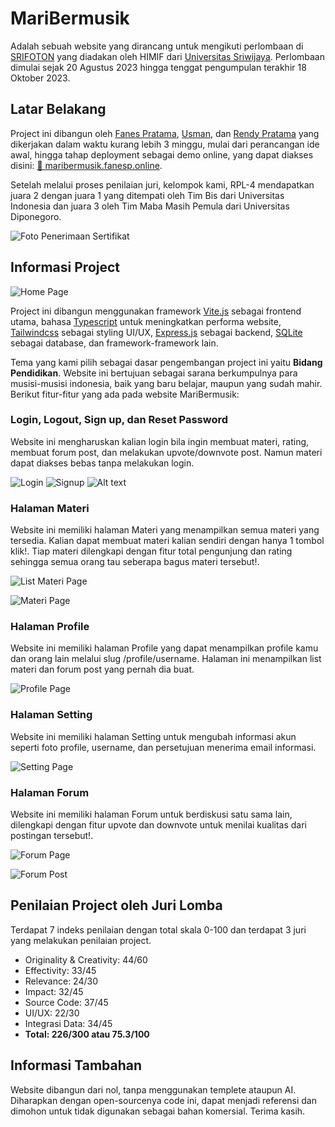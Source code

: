 # MariBermusik
Adalah sebuah website yang dirancang untuk mengikuti perlombaan di [SRIFOTON](https://srifoton.hmifunsri.org/) yang diadakan oleh HIMIF dari [Universitas Sriwijaya](https://unsri.ac.id/).
Perlombaan dimulai sejak 20 Agustus 2023 hingga tenggat pengumpulan terakhir 18 Oktober 2023.

## Latar Belakang
Project ini dibangun oleh [Fanes Pratama](https://github.com/fanesz), [Usman](https://github.com/UsmanYap), dan [Rendy Pratama](https://github.com/Rendy752) yang dikerjakan dalam waktu kurang lebih 3 minggu, mulai dari perancangan ide awal, hingga tahap deployment sebagai demo online, yang dapat diakses disini: [🔗 maribermusik.fanesp.online](https://maribermusik.fanesp.online/).

Setelah melalui proses penilaian juri, kelompok kami, RPL-4 mendapatkan juara 2 dengan juara 1 yang ditempati oleh Tim Bis dari Universitas Indonesia dan juara 3 oleh Tim Maba Masih Pemula dari Universitas Diponegoro.

![Foto Penerimaan Sertifikat](https://i.imgur.com/fnKhO0k.jpg)

## Informasi Project

![Home Page](https://i.imgur.com/qokrSii.png)

Project ini dibangun menggunakan framework [Vite.js](https://vitejs.dev/) sebagai frontend utama, bahasa [Typescript](https://www.typescriptlang.org/) untuk meningkatkan performa website, [Tailwindcss](https://tailwindcss.com/) sebagai styling UI/UX, [Express.js](https://expressjs.com/) sebagai backend, [SQLite](https://www.sqlite.org/) sebagai database, dan framework-framework lain.

Tema yang kami pilih sebagai dasar pengembangan project ini yaitu **Bidang Pendidikan**. Website ini bertujuan sebagai sarana berkumpulnya para musisi-musisi indonesia, baik yang baru belajar, maupun yang sudah mahir. Berikut fitur-fitur yang ada pada website MariBermusik:

### Login, Logout, Sign up, dan Reset Password
Website ini mengharuskan kalian login bila ingin membuat materi, rating, membuat forum post, dan melakukan upvote/downvote post. Namun materi dapat diakses bebas tanpa melakukan login.

![Login](https://i.imgur.com/mRQV0Cx.png)
![Signup](https://i.imgur.com/B7WmjWy.png)
![Alt text](https://i.imgur.com/aq8Mesj.png)

### Halaman Materi
Website ini memiliki halaman Materi yang menampilkan semua materi yang tersedia. Kalian dapat membuat materi kalian sendiri dengan hanya 1 tombol klik!. Tiap materi dilengkapi dengan fitur total pengunjung dan rating sehingga semua orang tau seberapa bagus materi tersebut!.

![List Materi Page](https://i.imgur.com/5VYjmOf.png)

![Materi Page](https://i.imgur.com/fFrvvao.png)

### Halaman Profile
Website ini memiliki halaman Profile yang dapat menampilkan profile kamu dan orang lain melalui slug /profile/username. Halaman ini menampilkan list materi dan forum post yang pernah dia buat.

![Profile Page](https://i.imgur.com/yLytFbI.png)

### Halaman Setting
Website ini memiliki halaman Setting untuk mengubah informasi akun seperti foto profile, username, dan persetujuan menerima email informasi.

![Setting Page](https://i.imgur.com/LST8N8Z.png)

### Halaman Forum
Website ini memiliki halaman Forum untuk berdiskusi satu sama lain, dilengkapi dengan fitur upvote dan downvote untuk menilai kualitas dari postingan tersebut!.

![Forum Page](https://i.imgur.com/VqWqkmj.png)

![Forum Post](https://i.imgur.com/EXsldOq.png)

## Penilaian Project oleh Juri Lomba
Terdapat 7 indeks penilaian dengan total skala 0-100 dan terdapat 3 juri yang melakukan penilaian project.
- Originality & Creativity: 44/60
- Effectivity: 33/45
- Relevance: 24/30
- Impact: 32/45
- Source Code: 37/45
- UI/UX: 22/30
- Integrasi Data: 34/45
- <b>Total: 226/300 atau 75.3/100</b>

## Informasi Tambahan
Website dibangun dari nol, tanpa menggunakan templete ataupun AI. Diharapkan dengan open-sourcenya code ini, dapat menjadi referensi dan dimohon untuk tidak digunakan sebagai bahan komersial. Terima kasih.